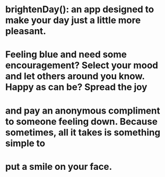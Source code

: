 # brightenDay(): an app designed to make your day just a little more pleasant.

# Feeling blue and need some encouragement? Select your mood and let others around you know. Happy as can be? Spread the joy 
# and pay an anonymous compliment to someone feeling down. Because sometimes, all it takes is something simple to 
# put a smile on your face.
